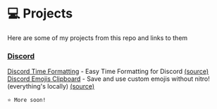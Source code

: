 # 💻 Projects
Here are some of my projects from this repo and links to them  

### [Discord](src/discord)
[Discord Time Formatting](https://dgl007.github.io/projects/discord/time) - Easy Time Formatting for Discord [(source)](src/discord/time)  
[Discord Emojis Clipboard](https://dgl007.github.io/projects/discord/clipboard) - Save and use custom emojis without nitro! (everything's locally) [(source)](src/discord/clipboard)  
  
  
  
`⭐ More soon!`
